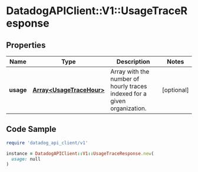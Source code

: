 # DatadogAPIClient::V1::UsageTraceResponse

## Properties

| Name | Type | Description | Notes |
| ---- | ---- | ----------- | ----- |
| **usage** | [**Array&lt;UsageTraceHour&gt;**](UsageTraceHour.md) | Array with the number of hourly traces indexed for a given organization. | [optional] |

## Code Sample

```ruby
require 'datadog_api_client/v1'

instance = DatadogAPIClient::V1::UsageTraceResponse.new(
  usage: null
)
```

